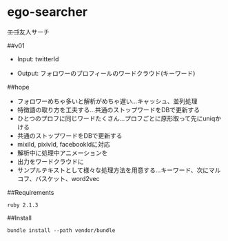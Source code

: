 ego-searcher
============
~~エゴ~~友人サーチ

##v01

* Input: twitterId

* Output: フォロワーのプロフィールのワードクラウド(キーワード)

##hope

* フォロワーめちゃ多いと解析がめちゃ遅い...キャッシュ、並列処理
* 特徴語の取り方を工夫する...共通のストップワードをDBで更新する
* ひとつのプロフに同じワードたくさん...プロフごとに原形取って先にuniqかける
* 共通のストップワードをDBで更新する
* mixiId, pixivId, facebookIdに対応
* 解析中に処理中アニメーションを
* 出力をワードクラウドに
* サンプルテキストとして様々な処理方法を用意する...キーワード、次にマルコフ、バスケット、word2vec

##Requirements
```
ruby 2.1.3
```

##Install
```
bundle install --path vendor/bundle
